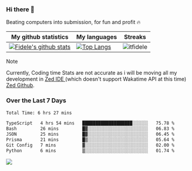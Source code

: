 ### Hi there 👋
<p>Beating computers into submission, for fun and profit 🔥</p>

|My github statistics|My languages|Streaks|
|-|-|-|
|[![Fidele's github stats](https://github-readme-stats.vercel.app/api?username=itfidele&count_private=true&show_icons=true&theme=dark&hide_title=true)](https://github.com/itfidele)|[![Top Langs](https://github-readme-stats.vercel.app/api/top-langs/?username=itfidele&show_icons=true&langs_count=8&theme=dark&layout=compact&hide_title=true)](https://github.com/itfidele)|![itfidele](https://github-readme-streak-stats.herokuapp.com/?user=itfidele&theme=dark)

> [!NOTE]  
> Currently, Coding time Stats are not accurate as i will be moving all my development in <a href="https://zed.dev" target="_blank"> Zed IDE </a> (which doesn't support Wakatime API at this time) <a href="https://github.com/zed-industries/zed">Zed Github</a>.

### Over the Last 7 Days
<!--START_SECTION:waka-->

```txt
Total Time: 6 hrs 27 mins

TypeScript   4 hrs 54 mins   ███████████████████░░░░░░   75.78 %
Bash         26 mins         █▓░░░░░░░░░░░░░░░░░░░░░░░   06.83 %
JSON         25 mins         █▓░░░░░░░░░░░░░░░░░░░░░░░   06.45 %
Prisma       21 mins         █▒░░░░░░░░░░░░░░░░░░░░░░░   05.64 %
Git Config   7 mins          ▓░░░░░░░░░░░░░░░░░░░░░░░░   02.00 %
Python       6 mins          ▒░░░░░░░░░░░░░░░░░░░░░░░░   01.74 %
```

<!--END_SECTION:waka-->



![](https://komarev.com/ghpvc/?username=itfidele)
